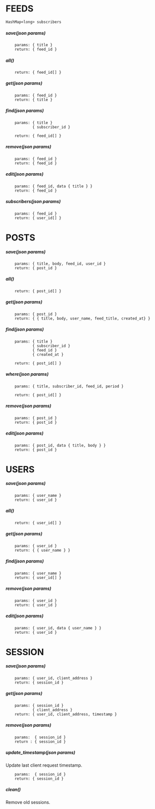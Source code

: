 # FEEDS


```
HashMap<long> subscribers 

```
##### save(json params)

```
    params: { title }
    return: { feed_id }
```
    
    
##### all()

```
    return: { feed_id[] }
```	
    
    
##### get(json params)

```
    params: { feed_id }
    return: { title }
```

##### find(json params)

```
    params: { title }
    		{ subscriber_id }
    
    return: { feed_id[] }
```

##### remove(json params)

```	
    params: { feed_id }
    return: { feed_id }
```
 
##### edit(json params)

```
    params: { feed_id, data { title } }
    return: { feed_id }
 ```
##### subscribers(json params)
```	
    params: { feed_id }
    return: { user_id[] }
```

# POSTS
    

##### save(json params)

```
    params: { title, body, feed_id, user_id }
    return: { post_id }
```
    
##### all()
```	
    return: { post_id[] }
```	
    
##### get(json params)
```	
    params: { post_id }
    return: { { title, body, user_name, feed_title, created_at} }
```
##### find(json params)
 
```
    params: { title }
    		{ subscriber_id }
            { feed_id }
            { created_at }
    
    return: { post_id[] }
```

##### where(json params)

```
    params: { title, subscriber_id, feed_id, period }
    
    return: { post_id[] }
```

##### remove(json params)

```
    params: { post_id }
    return: { post_id }
 ```
 
##### edit(json params)
```	
    params: { post_id, data { title, body } }
    return: { post_id }
```
    
# USERS

##### save(json params)

```
    params: { user_name }
    return: { user_id }
``` 
    
##### all()
```	
    return: { user_id[] }
```	
    
##### get(json params)
```	
    params: { user_id }
    return: { { user_name } }
```

##### find(json params)

```
    params: { user_name }
    return: { user_id[] }
```

##### remove(json params)

```	
    params: { user_id }
    return: { user_id }
 ```
 
##### edit(json params)
```	
    params: { user_id, data { user_name } }
    return: { user_id }
 ``` 
    
# SESSION

##### save(json params)

```	
    params: { user_id, client_address }
    return: { session_id }
```

##### get(json params)
```	
    params: { session_id }
    		{ client_address }
	return: { user_id, client_address, timestamp } 
```

##### remove(json params)

```	
    params:  { session_id }
    return : { session_id }
```

##### update_timestamp(json params)

Update last client request timestamp.

```
    params:  { session_id }
    return: { session_id }
 ```

##### clean()

Remove old sessions.

